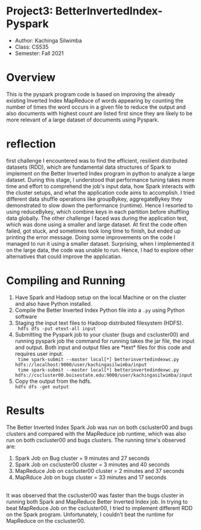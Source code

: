
# Project3: BetterInvertedIndex-Pyspark

* Author: Kachinga Silwimba
* Class: CS535 
* Semester: Fall 2021

# Overview
This is the pyspark program code is based on improving the already existing Inverted Index MapReduce of words appearing by counting the number of times the word occurs in a given file to reduce the output and also documents with highest count are listed first since they are likely to be more relevant of a large dataset of documents using Pyspark.
# reflection 
first challenge I encountered was to find the efficient, resilient distributed datasets (RDD), which are fundamental data structures of Spark to implement on the Better Inverted Index program in python to analyze a large dataset. During this stage, I understood that performance tuning takes more time and effort to comprehend the job's input data, how Spark interacts with the cluster setups, and what the application code aims to accomplish. I tried different data shuffle operations like groupBykey, aggregateBykey they demonstrated to slow down the performance (runtime). Hence I resorted to using reduceBykey, which combine keys in each partition before shuffling data globally. The other challenge I faced was during the application test, which was done using a smaller and large dataset. At first the code often failed, got stuck, and sometimes took long time to finish, but ended up printing the error message. Doing some improvements on the code I managed to run it using a smaller dataset. Surprising, when I implemented it on the large data, the code was unable to run. Hence, I had to explore other alternatives that could improve the applicatian.
# Compiling and Running
<ol>
<li>Have Spark and Hadoop setup on the local Machine or on the cluster and also have Python installed.</li>
 <li>Compile the Better Inverted Index Python file into a <code>.py</code> using Python software </li>
<li>Staging the input text files to Hadoop distributed filesystem (HDFS).</li>
 <code> hdfs dfs -put etext-all input</code>
<li>Submitting the Pyspark job to your cluster (bugs and cscluster00) and running pyspark job the command for running takes the jar file, the input and output. Both input and output files are *text* files for this code and requires user input.</li>
<code> time spark-submit --master local[*] betterinvertedindexwc.py hdfs://localhost:9000/user/kachingasilwimba/input </code> </br>
<code> time spark-submit --master local[*] betterinvertedindexwc.py hdfs://cscluster00.boisestate.edu:9000/user/kachingasilwimba/input </code>
 <li>Copy the output from the hdfs.</li>
<code>hdfs dfs -get output</code>
</ol>
  
# Results
The Better Inverted Index Spark Job was run on both cscluster00 and bugs clusters and compared with the MapReduce job runtime, which was also run on both cscluster00 and bugs clusters. The running time's observed are:

<ol>
<li>Spark Job on Bug cluster = 9 minutes and 27 seconds</li>
<li>Spark Job on cscluster00 cluster = 3 minutes and 40 seconds</li>
<li> MapReduce Job on cscluster00 cluster = 2 minutes and 37 seconds</li> 
<li>MapRduce Job on bugs cluster = 33 minutes and 17 seconds</li>
</ol></br>
It was observed that the cscluster00 was faster than the bugs cluster in running both Spark and MapReduce Better Inverted Index job. In trying to beat MapReduce Job on the cscluster00, I tried to implement different RDD on the Spark program. Unfortunately, I couldn't beat the runtime for MapReduce on the cscluster00.
